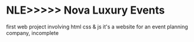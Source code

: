 # NLE>>>>> Nova Luxury Events
first web project involving html css & js
it's a website for an event planning company,
incomplete 

